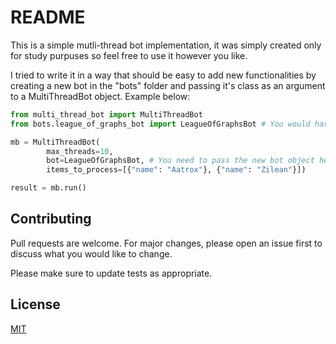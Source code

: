 # README

This is a simple mutli-thread bot implementation, it was simply created only for study purpuses so feel free to use it however you like. 

I tried to write it in a way that should be easy to add new functionalities by creating a new bot in the "bots" folder and passing it's class as an argument to a MultiThreadBot object. Example below:

```python
from multi_thread_bot import MultiThreadBot
from bots.league_of_graphs_bot import LeagueOfGraphsBot # You would have to create a new bot object

mb = MultiThreadBot(
        max_threads=10, 
        bot=LeagueOfGraphsBot, # You need to pass the new bot object here
        items_to_process=[{"name": "Aatrox"}, {"name": "Zilean"}])

result = mb.run()

```


## Contributing
Pull requests are welcome. For major changes, please open an issue first to discuss what you would like to change.

Please make sure to update tests as appropriate.

## License
[MIT](https://choosealicense.com/licenses/mit/)